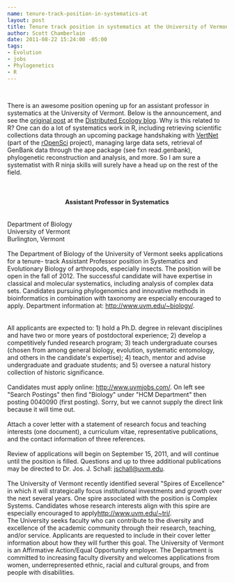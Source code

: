 ```yaml
--- 
name: tenure-track-position-in-systematics-at
layout: post
title: Tenure track position in systematics at the University of Vermont
author: Scott Chamberlain
date: 2011-08-22 15:24:00 -05:00
tags: 
- Evolution
- jobs
- Phylogenetics
- R
---
```

<span class="Apple-style-span" style="background-color: white; color: #4f4f4f; font-family: Arial, Tahoma, Helvetica, FreeSans, sans-serif; font-size: 15px; line-height: 20px;"></span><br /><center style="text-align: left;">There is an awesome position opening up for an assistant professor in systematics at the University of Vermont. Below is the announcement, and see the <a href="http://currentecology.blogspot.com/2011/08/tenure-track-position-in-systematics-at.html">original post</a> at the <a href="http://currentecology.blogspot.com/">Distributed Ecology blog</a>. Why is this related to R? One can do a lot of systematics work in R, including retrieving scientific collections data through an upcoming package handshaking with <a href="http://vertnet.org/index.php">VertNet</a> (part of the <a href="http://ropensci.org/">rOpenSci</a> project), managing large data sets, retrieval of GenBank data through the ape package (see fxn read.genbank), phylogenetic reconstruction and analysis, and more. So I am sure a systematist with R ninja skills will surely have a head up on the rest of the field.&nbsp;</center><center style="text-align: left;"><br /></center><center style="text-align: left;"><br /></center><center><b><br /></b></center><center><b>Assistant Professor in Systematics</b></center><br /><br />Department of Biology<br />University of Vermont<br />Burlington, Vermont<br /><br />The Department of Biology of the University of Vermont seeks applications for a tenure- track Assistant Professor position in Systematics and Evolutionary Biology of arthropods, especially insects. The position will be open in the fall of 2012. The successful candidate will have expertise in classical and molecular systematics, including analysis of complex data sets. Candidates pursuing phylogenomics and innovative methods in bioinformatics in combination with taxonomy are especially encouraged to apply. Department information at:<a href="http://www.uvm.edu/~biology/" style="color: #0499fa; text-decoration: none;">&nbsp;http://www.uvm.edu/~biology/</a>.<br /><br /><br />All applicants are expected to: 1) hold a Ph.D. degree in relevant disciplines and have two or more years of postdoctoral experience; 2) develop a competitively funded research program; 3) teach undergraduate courses (chosen from among general biology, evolution, systematic entomology, and others in the candidate's expertise); 4) teach, mentor and advise undergraduate and graduate students; and 5) oversee a natural history collection of historic significance.<br /><br />Candidates must apply online:<a href="http://www.uvmjobs.com/" style="color: #0499fa; text-decoration: none;">&nbsp;http://www.uvmjobs.com/</a>. On left see "Search Postings" then find "Biology" under "HCM Department" then posting 0040090 (first posting). Sorry, but we cannot supply the direct link because it will time out.<br /><br />Attach a cover letter with a statement of research focus and teaching interests (one document), a curriculum vitae, representative publications, and the contact information of three references.<br /><br />Review of applications will begin on September 15, 2011, and will continue until the position is filled. Questions and up to three additional publications may be directed to Dr. Jos. J. Schall: jschall@uvm.edu.<br /><br />The University of Vermont recently identified several "Spires of Excellence" in which it will strategically focus institutional investments and growth over the next several years. One spire associated with the position is Complex Systems. Candidates whose research interests align with this spire are especially encouraged to apply<a href="http://www.uvm.edu/~tri/" style="color: #0499fa; text-decoration: none;">http://www.uvm.edu/~tri/</a>.<br />The University seeks faculty who can contribute to the diversity and excellence of the academic community through their research, teaching, and/or service. Applicants are requested to include in their cover letter information about how they will further this goal. The University of Vermont is an Affirmative Action/Equal Opportunity employer. The Department is committed to increasing faculty diversity and welcomes applications from women, underrepresented ethnic, racial and cultural groups, and from people with disabilities.
